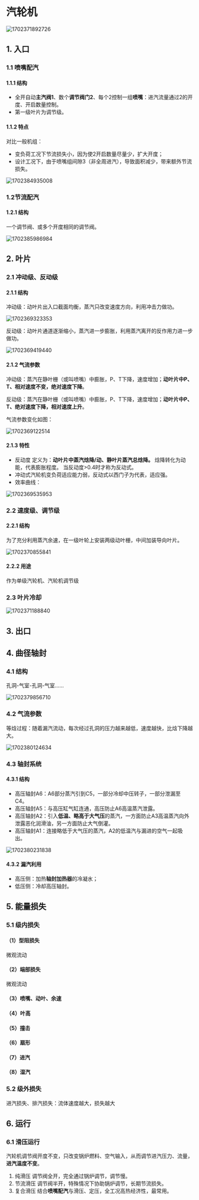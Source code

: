 # 汽轮机

![1702371892726](image/steamturbine/1702371892726.png)

## 1. 入口

### 1.1 喷嘴配汽

#### 1.1.1 结构

* 全开自动**主汽阀1**、数个**调节阀门2**、每个2控制一组**喷嘴**：进汽流量通过2的开度、开启数量控制。
* 第一级叶片为调节级。

#### 1.1.2 特点

对比一般机组：

* 变负荷工况下节流损失小，因为使2开启数量尽量少，扩大开度；
* 设计工况下，由于喷嘴组间隙3（非全周进汽），导致面积减少，带来额外节流损失。

![1702384935008](image/steamturbine/1702384935008.png)

### 1.2节流配汽

#### 1.2.1 结构

一个调节阀、或多个开度相同的调节阀。

![1702385986984](image/steamturbine/1702385986984.png)

## 2. 叶片

### 2.1 冲动级、反动级

#### 2.1.1 结构

冲动级：动叶片出入口截面均衡，蒸汽只改变速度方向，利用冲击力做功。

![1702369323353](image/steamturbine/1702369323353.png)

反动级：动叶片通道逐渐缩小，蒸汽进一步膨胀，利用蒸汽离开的反作用力进一步做功。

![1702369419440](image/steamturbine/1702369419440.png)

#### 2.1.2 气流参数

冲动级：蒸汽在静叶栅（或叫喷嘴）中膨胀，P、T下降，速度增加；**动叶片中P、T、相对速度不变，绝对速度下降**。

反动级：蒸汽在静叶栅（或叫喷嘴）中膨胀，P、T下降，速度增加；**动叶片中P、T、绝对速度下降，相对速度上升**。

气流参数变化如图：

![1702369122514](image/steamturbine/1702369122514.png)

#### 2.1.3 特性

* 反动度
  定义为：**动叶片中蒸汽焓降/动、静叶片蒸汽总焓降。** 焓降转化为动能，代表膨胀程度。
  当反动度>0.4时才称为反动式。
* 冲动式汽轮机变负荷适应能力弱，反动式以西门子为代表，适应强。
* 效率曲线：

![1702369535953](image/steamturbine/1702369535953.png)

### 2.2 速度级、调节级

#### 2.2.1 结构

为了充分利用蒸汽余速，在一级叶轮上安装两级动叶栅，中间加装导向叶片。

![1702370855841](image/steamturbine/1702370855841.png)

#### 2.2.2 用途

作为单级汽轮机、汽轮机调节级

### 2.3 叶片冷却

![1702371188840](image/steamturbine/1702371188840.png)

## 3. 出口

## 4. 曲径轴封

### 4.1 结构

孔洞-气室-孔洞-气室……

![1702379856710](image/steamturbine/1702379856710.png)

### 4.2 气流参数

等焓过程：随着漏汽流动，每次经过孔洞的压力越来越低，速度越快，比焓下降越大。

![1702380124634](image/steamturbine/1702380124634.png)

### 4.3 轴封系统

#### 4.3.1 结构

* 高压轴封A6：A6部分蒸汽引到C5，一部分冷却中压转子，一部分泄漏至C4。
* 高压轴封A5：与高压缸气缸连通，高压防止A6高温蒸汽泄露。
* 高压轴封A2：引入**低温、略高于大气压**的蒸汽，一方面防止A3高温蒸汽向外泄露恶化润滑油，另一方面防止大气倒灌。
* 高压轴封A1：连接略低于大气压的蒸汽，A2的低温汽与漏进的空气一起吸出。

![1702380231838](image/steamturbine/1702380231838.png)

#### 4.3.2 漏汽利用

* 高压侧：加热**轴封加热器**的冷凝水；
* 低压侧：冷却高压轴封。

## 5. 能量损失

### 5.1 级内损失

#### （1）型阻损失

微观流动

#### （2）端部损失

微观流动

#### （3）喷嘴、动叶、余速

#### （4）叶高

#### （5）撞击

#### （6）扇形

#### （7）进汽

#### （8）湿汽

### 5.2 级外损失

进汽损失、排汽损失：流体速度越大，损失越大

## 6. 运行

### 6.1 滑压运行

汽轮机调节阀开度不变，只改变锅炉燃料、空气输入，从而调节进汽压力、流量，**进汽温度不变**。

1. 纯滑压
   调节阀全开，完全通过锅炉调节，调节慢。
2. 节流滑压
   调节阀半开，特殊情况下协助锅炉调节，长期节流损失。
3. 复合滑压
   结合**喷嘴配汽**与滑压、定压，全工况高热经济性，最常用。
